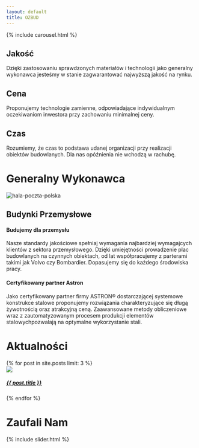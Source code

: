 ```yaml
---
layout: default
title: OZBUD
---
```


<div class="container-fluid no-padding">
  
  <!-- CAROUSEL -->
  {% include carousel.html %}

  <!-- CONTENTS -->
  <!-- FILARY -->
  <div class="container-fluid div-contrast text-white">
    <div class="container">
      <div class="row">
        <div class="col-md-4 col-12 grid-item p-2">
        <i class="fas fa-award fa-3x pt-3 pb-4"></i>
        <h2 class="text-uppercase">Jakość</h2>
        <p>Dzięki zastosowaniu sprawdzonych materiałów i technologii jako generalny wykonawca jesteśmy w stanie zagwarantować najwyższą jakość na rynku.</p>
        </div>
        <div class="col-md-4 col-12 grid-item p-2">
        <i class="fas fa-tags fa-3x pt-3 pb-4"></i>
        <h2 class="text-uppercase">Cena</h2>
        <p>Proponujemy technologie zamienne, odpowiadające indywidualnym oczekiwaniom inwestora przy zachowaniu minimalnej ceny.</p>
        </div>
        <div class="col-md-4 col-12 grid-item p-2">
        <i class="fas fa-stopwatch fa-3x pt-3 pb-4"></i>
        <h2 class="text-uppercase">Czas</h2>
        <p>Rozumiemy, że czas to podstawa udanej organizacji przy realizacji obiektów budowlanych. Dla nas opóźnienia nie wchodzą w rachubę.</p>
        </div>
      </div>
    </div>
  </div>
  <!-- GENERALNY WYKONAWCA -->
  <div class="container text-dark text-center text-uppercase">
  <h1>Generalny Wykonawca</h1>
  </div>
  <div class="container-fluid text-dark">
    <div class="row">
      <div class="col-md no-padding">
        <picture>
          <source srcset="{{ site.baseurl }}/assets/img/1000x400/hala-poczta-polska.jpg" media="(min-width: 1600px)">
          <source srcset="{{ site.baseurl }}/assets/img/1000x800/hala-poczta-polska.jpg" media="(min-width: 1100px)">
          <source srcset="{{ site.baseurl }}/assets/img/1000x800/hala-poczta-polska.jpg" media="(min-width: 700px)">
          <img class="img-fluid d-block w-100" src="{{ site.baseurl }}/assets/img/600x800/hala-poczta-polska.jpg" alt="hala-poczta-polska">
        </picture>
      </div>
      <div class="col-md text-center">
        <h2>Budynki Przemysłowe</h2>
        <div class="row text-justify">
          <div class="col-sm">
          <h4>Budujemy dla przemysłu</h4>
          <p>Nasze standardy jakościowe spełniaj wymagania najbardziej wymagajcych klientów z sektora przemysłowego. Dzięki umiejętności prowadzenie plac budowlanych na czynnych obiektach, od lat współpracujemy z parterami takimi jak Volvo czy Bombardier. Dopasujemy się do każdego środowiska pracy.</p>
          </div>
          <div class="col-sm">
          <h4>Certyfikowany partner Astron</h4>
          <p>Jako certyfikowany partner firmy ASTRON® dostarczającej systemowe konstrukce stalowe proponujemy rozwiązania charakteryzujące się długą żywotnością oraz atrakcyjną ceną. Zaawansowane metody obliczeniowe wraz z zautomatyzowanym procesem produkcji elementów stalowychpozwalają na optymalne wykorzystanie stali.</p>
          </div>
        </div>
      </div>
    </div>
  </div>
  <!-- AKTUALNOŚCI -->
  <div class="container-fluid div-contrast text-white">
    <div class="container text-center text-uppercase">
      <h1>Aktualności</h1>
      <div class="row">
        {% for post in site.posts limit: 3 %}
          <div class="col-md-4 col-12 grid-item p-2">
            <div class="grd-dark">
              <a href="{{ site.baseurl }}{{ post.url }}">
                <picture>
                  <source srcset="{{ site.baseurl }}/assets/img/800x600{{ post.feat-img }}" media="(min-width: 1400px)">
                  <source srcset="{{ site.baseurl }}/assets/img/600x600{{ post.feat-img }}" media="(min-width: 768px)">
                  <img class="img-fluid w-100 rounded-top" src="{{ site.baseurl }}/assets/img/800x600{{ post.feat-img }}" style="object-fit: cover;">
                </picture>
                <h5 class="capitalize text-white pt-2 pb-3 pl-3 pr-3">{{ post.title }}</h5>
              </a>
            </div>
          </div>
        {% endfor %}
      </div>
    </div>
  </div>
  <div class="container text-dark text-center text-uppercase mt-4">
    <h1>Zaufali Nam</h1>
  </div>
  <!-- SLIDER -->
  {% include slider.html %}

</div>